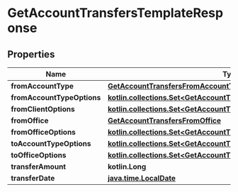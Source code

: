 
# GetAccountTransfersTemplateResponse

## Properties
| Name | Type | Description | Notes |
| ------------ | ------------- | ------------- | ------------- |
| **fromAccountType** | [**GetAccountTransfersFromAccountType**](GetAccountTransfersFromAccountType.md) |  |  [optional] |
| **fromAccountTypeOptions** | [**kotlin.collections.Set&lt;GetAccountTransfersFromAccountTypeOptions&gt;**](GetAccountTransfersFromAccountTypeOptions.md) |  |  [optional] |
| **fromClientOptions** | [**kotlin.collections.Set&lt;GetAccountTransfersFromClientOptions&gt;**](GetAccountTransfersFromClientOptions.md) |  |  [optional] |
| **fromOffice** | [**GetAccountTransfersFromOffice**](GetAccountTransfersFromOffice.md) |  |  [optional] |
| **fromOfficeOptions** | [**kotlin.collections.Set&lt;GetAccountTransfersFromOfficeOptions&gt;**](GetAccountTransfersFromOfficeOptions.md) |  |  [optional] |
| **toAccountTypeOptions** | [**kotlin.collections.Set&lt;GetAccountTransfersToAccountTypeOptions&gt;**](GetAccountTransfersToAccountTypeOptions.md) |  |  [optional] |
| **toOfficeOptions** | [**kotlin.collections.Set&lt;GetAccountTransfersToOfficeOptions&gt;**](GetAccountTransfersToOfficeOptions.md) |  |  [optional] |
| **transferAmount** | **kotlin.Long** |  |  [optional] |
| **transferDate** | [**java.time.LocalDate**](java.time.LocalDate.md) |  |  [optional] |



